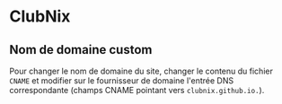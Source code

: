 # ClubNix

## Nom de domaine custom
Pour changer le nom de domaine du site, changer le contenu du fichier `CNAME` et modifier sur le fournisseur de domaine l'entrée DNS correspondante (champs CNAME pointant vers `clubnix.github.io.`).
